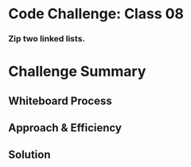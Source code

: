 # Code Challenge: Class 08
### Zip two linked lists. 


# Challenge Summary


## Whiteboard Process


## Approach & Efficiency


## Solution
